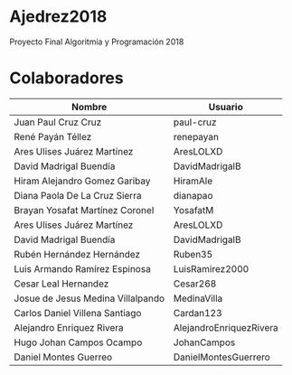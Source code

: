 # Ajedrez2018
Proyecto Final Algoritmia y Programación 2018

# Colaboradores
| Nombre | Usuario |
|--|--|
|Juan Paul Cruz Cruz | paul-cruz |
|René Payán Téllez| renepayan |
|Ares Ulises Juárez Martínez|AresLOLXD|
|David Madrigal Buendía | DavidMadrigalB | 
|Hiram Alejandro Gomez Garibay| HiramAle |
|Diana Paola De La Cruz Sierra | dianapao |
|Brayan Yosafat Martínez Coronel| YosafatM|
|Ares Ulises Juárez Martínez|AresLOLXD|
|David Madrigal Buendía | DavidMadrigalB | 
|Rubén Hernández Hernández| Ruben35 |
|Luis Armando Ramírez Espinosa | LuisRamirez2000 |
|Cesar Leal Hernandez| Cesar268|
|Josue de Jesus Medina Villalpando | MedinaVilla |
|Carlos Daniel Villena Santiago | Cardan123 |
|Alejandro Enriquez Rivera| AlejandroEnriquezRivera |
|Hugo Johan Campos Ocampo | JohanCampos |
|Daniel Montes Guerreo | DanielMontesGuerrero |
